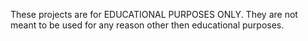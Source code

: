 These projects are for EDUCATIONAL PURPOSES ONLY. They are not meant to be used for any reason other then educational purposes. 
